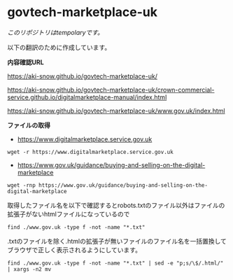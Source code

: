 # govtech-marketplace-uk

*このリポジトリはtempolaryです。*

以下の翻訳のために作成しています。

**内容確認URL**

https://aki-snow.github.io/govtech-marketplace-uk/

https://aki-snow.github.io/govtech-marketplace-uk/crown-commercial-service.github.io/digitalmarketplace-manual/index.html

https://aki-snow.github.io/govtech-marketplace-uk/www.gov.uk/index.html


**ファイルの取得**

* https://www.digitalmarketplace.service.gov.uk
```
wget -r https://www.digitalmarketplace.service.gov.uk
```

* https://www.gov.uk/guidance/buying-and-selling-on-the-digital-marketplace
```
wget -rnp https://www.gov.uk/guidance/buying-and-selling-on-the-digital-marketplace
```

取得したファイル名を以下で確認するとrobots.txtのファイル以外はファイルの拡張子がないhtmlファイルになっているので
```
find ./www.gov.uk -type f -not -name "*.txt"
```

.txtのファイルを除く.htmlの拡張子が無いファイルのファイル名を一括置換してブラウザで正しく表示されるようにしています。
```
find ./www.gov.uk -type f -not -name "*.txt" | sed -e "p;s/\$/.html/" | xargs -n2 mv
```
